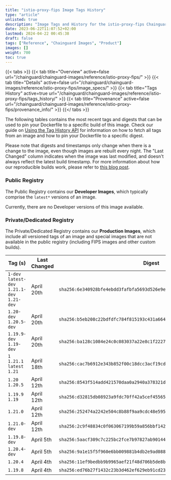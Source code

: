 ```yaml
---
title: "istio-proxy-fips Image Tags History"
type: "article"
unlisted: true
description: "Image Tags and History for the istio-proxy-fips Chainguard Image"
date: 2023-06-22T11:07:52+02:00
lastmod: 2024-04-22 00:45:38
draft: false
tags: ["Reference", "Chainguard Images", "Product"]
images: []
weight: 700
toc: true
---
```


{{< tabs >}}
{{< tab title="Overview" active=false url="/chainguard/chainguard-images/reference/istio-proxy-fips/" >}}
{{< tab title="Details" active=false url="/chainguard/chainguard-images/reference/istio-proxy-fips/image_specs/" >}}
{{< tab title="Tags History" active=true url="/chainguard/chainguard-images/reference/istio-proxy-fips/tags_history/" >}}
{{< tab title="Provenance" active=false url="/chainguard/chainguard-images/reference/istio-proxy-fips/provenance_info/" >}}
{{</ tabs >}}

The following tables contains the most recent tags and digests that can be used to pin your Dockerfile to a specific build of this image. Check our guide on [Using the Tag History API](/chainguard/chainguard-images/using-the-tag-history-api/) for information on how to fetch all tags from an image and how to pin your Dockerfile to a specific digest.

Please note that digests and timestamps only change when there is a change to the image, even though images are rebuilt every night. The "Last Changed" column indicates when the image was last modified, and doesn't always reflect the latest build timestamp. For more information about how our reproducible builds work, please refer to [this blog post](https://www.chainguard.dev/unchained/reproducing-chainguards-reproducible-image-builds).

### Public Registry
The Public Registry contains our **Developer Images**, which typically comprise the `latest*` versions of an image.

Currently, there are no Developer versions of this image available.

### Private/Dedicated Registry
The Private/Dedicated Registry contains our **Production Images**, which include all versioned tags of an image and special images that are not available in the public registry (including FIPS images and other custom builds).

| Tag (s)                                       | Last Changed | Digest                                                                    |
|-----------------------------------------------|--------------|---------------------------------------------------------------------------|
|  `1-dev` `latest-dev` `1.21.1-dev` `1.21-dev` | April 20th   | `sha256:6e340928bfe4ebdd3fafbfa5693d526e9ee7da1a37072a5971619788698ec835` |
|  `1.20-dev` `1.20.5-dev`                      | April 20th   | `sha256:b5eb208c22bdfdfc784f815193c431a66432c4c4b52a0ab69f0c4cccd32c95ef` |
|  `1.19.9-dev` `1.19-dev`                      | April 20th   | `sha256:ba128c1084e24c0c083037a22e8c1f222775d32272290ebff2c9907551934661` |
|  `1` `1.21.1` `latest` `1.21`                 | April 18th   | `sha256:cac7b6912e343b852f00c18dcc3acf19cd29181f719d1cbe42fd0c5d3b18c375` |
|  `1.20` `1.20.5`                              | April 12th   | `sha256:8543f514add421570daa0a2940a378321d75e7429657d77d707b8b1fad3733d4` |
|  `1.19.9` `1.19`                              | April 12th   | `sha256:d32815db08923a9fdc70ff42a5cef45565c7e74620d575b2aadd6cfeb3efbb11` |
|  `1.21.0`                                     | April 12th   | `sha256:252474a2242e504c8b88f9aa9cdc48e595368c5c8d27f1b1dbf875c850b647fc` |
|  `1.21.0-dev`                                 | April 12th   | `sha256:2c9f48834c0f063067199b59a856bbf1423150a3fffe0735a0801f4223f4d5ef` |
|  `1.19.8-dev`                                 | April 5th    | `sha256:5aacf309c7c225bc2fce7b97827ab90144b1340359c558fb68c526e2d0e03ce3` |
|  `1.20.4-dev`                                 | April 5th    | `sha256:9a1e15f5f960e6bb009881b4db2e9ad0888eb36e59a463a99f98a7650ea2749c` |
|  `1.20.4`                                     | April 4th    | `sha256:11ef9bedbb9b9965aef21f48d706b5de8bba3f6e452f7370d039ab572868ab77` |
|  `1.19.8`                                     | April 4th    | `sha256:ed76b27f1432c23b3d462ef629eb91cd230f0043f40e1d090bd66b3acf2f1e52` |


